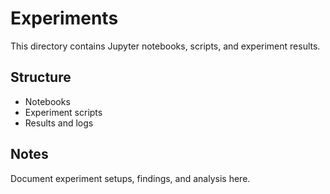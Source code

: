 # Experiments

This directory contains Jupyter notebooks, scripts, and experiment results.

## Structure
- Notebooks
- Experiment scripts
- Results and logs

## Notes
Document experiment setups, findings, and analysis here.